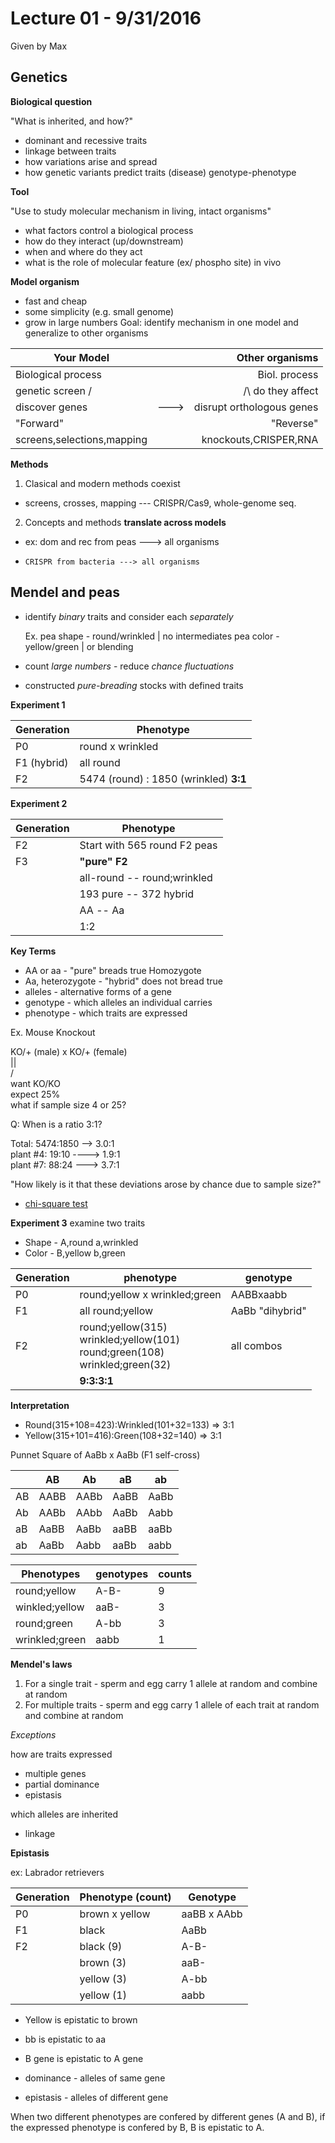 # Lecture 01 - 9/31/2016
Given by Max

## Genetics
__Biological question__

"What is inherited, and how?"
+ dominant and recessive traits
+ linkage between traits
+ how variations arise and spread
+ how genetic variants predict traits (disease) genotype-phenotype

__Tool__

"Use to study molecular mechanism in living, intact organisms"
+ what factors control a biological process
+ how do they interact (up/downstream)
+ when and where do they act
+ what is the role of molecular feature (ex/ phospho site) in vivo

__Model organism__

+ fast and cheap
+ some simplicity (e.g. small genome)
+ grow in large numbers
Goal: identify mechanism in one model and generalize to other organisms

| Your Model    |            | Other organisms  |
| ------------- |:-------------:| -----:|
| Biological process      |  | Biol. process |
| genetic screen \/      |       |   /\ do they affect |
| discover genes |  --->     |    disrupt orthologous genes |
| "Forward" |              | "Reverse"      |
|screens,selections,mapping | | knockouts,CRISPER,RNA |

__Methods__

1. Clasical and modern methods coexist
  * screens, crosses, mapping --- CRISPR/Cas9, whole-genome seq.
2. Concepts and methods **translate across models**
  * ex: dom and rec from peas ---> all organisms
  *     CRISPR from bacteria ---> all organisms

## Mendel and peas
+ identify _binary_ traits and consider each _separately_

   Ex. pea shape - round/wrinkled | no intermediates
       pea color - yellow/green   | or blending
+ count *large numbers* - reduce *chance fluctuations*
+ constructed *pure-breading* stocks with defined traits

__Experiment 1__

|Generation     |     Phenotype   |
|---------------|-----------------|
| P0            | round x wrinkled|
| F1  (hybrid)  | all round       |
| F2            | 5474 (round) : 1850 (wrinkled) **3:1**|

__Experiment 2__

| Generation | Phenotype |
|---|---|
| F2 | Start with 565 round F2 peas |
|F3| **"pure" F2** | **"hybrid" F2** |
| | all-round -- round;wrinkled |
| | 193 pure -- 372 hybrid |
| | AA -- Aa |
| | 1:2 |

__Key Terms__

+ AA or aa - "pure" breads true Homozygote
+ Aa, heterozygote - "hybrid" does not bread true
+ alleles - alternative forms of a gene
+ genotype - which alleles an individual carries
+ phenotype - which traits are expressed

Ex. Mouse Knockout

KO/+ (male) x KO/+ (female)  
  ||  
  \/  
  want KO/KO  
  expect 25%  
  what if sample size 4 or 25?  
 
Q: When is a ratio 3:1?

Total: 5474:1850 --> 3.0:1  
plant #4: 19:10 ----> 1.9:1  
plant #7: 88:24 ---> 3.7:1  
  
"How likely is it that these deviations arose by chance due to sample size?"
+ [chi-square test](https://youtu.be/lSmDoKHfym4)

__Experiment 3__ examine two traits

+ Shape - A,round a,wrinkled
+ Color - B,yellow b,green

|Generation|phenotype|genotype|
|---|---|---|
|P0|round;yellow x wrinkled;green|AABBxaabb|
|F1|all round;yellow|AaBb "dihybrid"|
|F2|round;yellow(315)<br>wrinkled;yellow(101)<br>round;green(108)<br>wrinkled;green(32)|all combos|
||**9:3:3:1**|

__Interpretation__

+ Round(315+108=423):Wrinkled(101+32=133) => 3:1
+ Yellow(315+101=416):Green(108+32=140) => 3:1

Punnet Square of AaBb x AaBb (F1 self-cross)

||AB|Ab|aB|ab|
|---|---|---|---|---|
|AB|AABB|AABb|AaBB|AaBb|
|Ab|AABb|AAbb|AaBb|Aabb|
|aB|AaBB|AaBb|aaBB|aaBb|
|ab|AaBb|Aabb|aaBb|aabb|


|Phenotypes|genotypes|counts|
|---|---|---|
|round;yellow|A-B-|9|
|winkled;yellow|aaB-|3|
|round;green|A-bb|3|
|wrinkled;green|aabb|1|

__Mendel's laws__

1. For a single trait - sperm and egg carry 1 allele at random and combine at random
2. For multiple traits - sperm and egg carry 1 allele of each trait at random and combine at random

_Exceptions_

how are traits expressed
+ multiple genes
+ partial dominance
+ epistasis

which alleles are inherited
+ linkage

__Epistasis__

ex: Labrador retrievers

| Generation | Phenotype (count) | Genotype |
|---|---|---|
|P0|brown x yellow|aaBB x AAbb|
|F1|black|AaBb|
|F2|black (9)|A-B-|
||brown (3)|aaB-|
||yellow (3)|A-bb|
||yellow (1)|aabb|

+ Yellow is epistatic to brown
+ bb is epistatic to aa
+ B gene is epistatic to A gene

+ dominance - alleles of same gene
+ epistasis - alleles of different gene

When two different phenotypes are confered by different genes (A and B), if the expressed phenotype is confered by B, B is epistatic to A.
